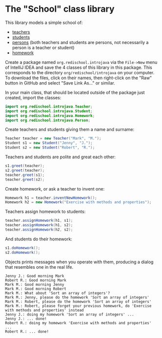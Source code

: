 # The "School" class library

This library models a simple school of:

- [teachers](Teacher.java)
- [students](Student.java)
- [persons](Person.java) (both teachers and students are persons, not necessarily a person is a teacher or student)
- [homework](Homework.java)

Create a package named `org.redischool.introjava` via the `File->New` menu of IntelliJ IDEA
and save the 4 classes of this library in this package. This corresponds to the directory
`org/redischool/introjava` on your computer. To download the files, click on their names, then right-click on
the "Raw" button in GitHub and select "Save Link As..." or similar.

In your main class, that should be located outside of the package just created, import the classes:

```java
import org.redischool.introjava.Teacher;
import org.redischool.introjava.Student;
import org.redischool.introjava.Homework;
import org.redischool.introjava.Person;
```

Create teachers and students giving them a name and surname:

```java
Teacher teacher = new Teacher("Mark", "M.");
Student s1 = new Student("Jenny", "J.");
Student s2 = new Student("Robert", "R.");
```

Teachers and students are polite and great each other:

```java
s1.greet(teacher);
s2.greet(teacher);
teacher.greet(s1);
teacher.greet(s2);
```

Create homework, or ask a teacher to invent one:

```java
Homework h1 = teacher.inventNewHomework();
Homework h2 = new Homework("Exercise with methods and properties");
```

Teachers assign homework to students:

```java
teacher.assignHomework(h1, s1);
teacher.assignHomework(h1, s2);
teacher.assignHomework(h2, s2);
```

And students do their homework:

```java
s1.doHomework();
s2.doHomework();
```

Objects prints messages when you operate with them, producing a dialog that resembles one in the real life.

```text
Jenny J.: Good morning Mark
Robert R.: Good morning Mark
Mark M.: Good morning Jenny
Mark M.: Good morning Robert
Mark M.: What about 'Sort an array of integers'?
Mark M.: Jenny, please do the homework 'Sort an array of integers'
Mark M.: Robert, please do the homework 'Sort an array of integers'
Mark M.: Robert, please forget your previous homework, do 'Exercise with methods and properties' instead
Jenny J.: doing my homework 'Sort an array of integers' ...
Jenny J.: ... done!
Robert R.: doing my homework 'Exercise with methods and properties' ...
Robert R.: ... done!
```
